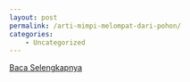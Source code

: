 ```yaml
---
layout: post
permalink: /arti-mimpi-melompat-dari-pohon/
categories:
    - Uncategorized
---
```


[Baca Selengkapnya](/02)